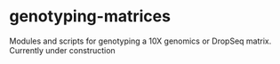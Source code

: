 # genotyping-matrices

Modules and scripts for genotyping a 10X genomics or DropSeq matrix. Currently under construction

